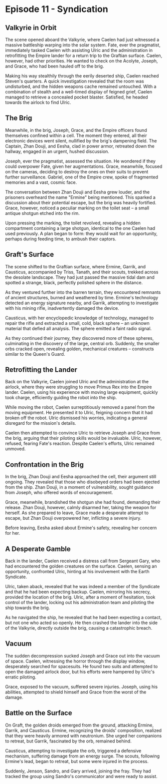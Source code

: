 # Episode 11 - Syndication

## Valkyrie in Orbit
The scene opened aboard the Valkyrie, where Caelen had just witnessed a massive battleship warping into the solar system. Fate, ever the pragmatist, immediately tasked Caelen with assisting Ulric and the administration in retrofitting the Empire lander for a return trip to the Graftian surface. Caelen, however, had other priorities. He wanted to check on the Acolyte, Joseph, and Grace, who had been hauled off to the brig.

Making his way stealthily through the eerily deserted ship, Caelen reached Steven's quarters. A quick investigation revealed that the room was undisturbed, and the hidden weapons cache remained untouched. With a combination of stealth and a well-timed display of feigned grief, Caelen managed to retrieve a concealed pocket blaster. Satisfied, he headed towards the airlock to find Ulric.

## The Brig
Meanwhile, in the brig, Joseph, Grace, and the Empire officers found themselves confined within a cell. The moment they entered, all their electronic devices went silent, nullified by the brig's dampening field. The Captain, Zhan Douji, and Eesha, clad in power armor, retreated down the hallway, engaged in an urgent, hushed discussion.

Joseph, ever the pragmatist, assessed the situation. He wondered if they could overpower Fate, given her augmentations. Grace, meanwhile, focused on the cameras, deciding to destroy the ones on their suits to prevent further surveillance. Gabriel, one of the Empire crew, spoke of fragmented memories and a vast, cosmic face.

The conversation between Zhan Douji and Eesha grew louder, and the prisoners overheard the name "Ermine" being mentioned. This sparked a discussion about their potential escape, but the brig was heavily fortified. Grace, however, noticed a peculiar marking on the toilet seat – a small antique shotgun etched into the rim.

Upon pressing the marking, the toilet revolved, revealing a hidden compartment containing a large shotgun, identical to the one Caelen had used previously. A plan began to form: they would wait for an opportunity, perhaps during feeding time, to ambush their captors.

## Graft's Surface
The scene shifted to the Graftian surface, where Ermine, Garrik, and Causticus, accompanied by Triss, Tanath, and their scouts, trekked across the desolate landscape. They had just passed the massive tidal dam and spotted a strange, black, perfectly polished sphere in the distance.

As they ventured further into the barren terrain, they encountered remnants of ancient structures, burned and weathered by time. Ermine's technology detected an energy signature nearby, and Garrik, attempting to investigate with his mining rifle, inadvertently damaged the device.

Causticus, with her encyclopedic knowledge of technology, managed to repair the rifle and extracted a small, cold, black sphere – an unknown material that defied all analysis. The sphere emitted a faint radio signal.

As they continued their journey, they discovered more of these spheres, culminating in the discovery of the large, central orb. Suddenly, the smaller orbs cracked open, revealing golden, mechanical creatures – constructs similar to the Queen's Guard.

## Retrofitting the Lander
Back on the Valkyrie, Caelen joined Ulric and the administration at the airlock, where they were struggling to move Primus Rex into the Empire lander. Caelen, using his experience with moving large equipment, quickly took charge, efficiently guiding the robot into the ship.

While moving the robot, Caelen surreptitiously removed a panel from the moving equipment. He presented it to Ulric, feigning concern that it had broken off the robot. Ulric dismissed his worries, indicating a general disregard for the mission's details.

Caelen then attempted to convince Ulric to retrieve Joseph and Grace from the brig, arguing that their piloting skills would be invaluable. Ulric, however, refused, fearing Fate's reaction. Despite Caelen's efforts, Ulric remained unmoved.

## Confrontation in the Brig
In the brig, Zhan Douji and Eesha approached the cell, their argument still ongoing. They revealed that those who disobeyed orders had been ejected from the ship. Zhan Douji, in a moment of vulnerability, sought guidance from Joseph, who offered words of encouragement.

Grace, meanwhile, brandished the shotgun she had found, demanding their release. Zhan Douji, however, calmly disarmed her, taking the weapon for herself. As she prepared to leave, Grace made a desperate attempt to escape, but Zhan Douji overpowered her, inflicting a severe injury.

Before leaving, Eesha asked about Ermine's safety, revealing her concern for her.

## A Desperate Gamble
Back in the lander, Caelen received a distress call from Sergeant Gary, who had encountered the golden creatures on the surface. Caelen, sensing an opportunity, confronted Ulric, hinting at his involvement with the Earth Syndicate.

Ulric, taken aback, revealed that he was indeed a member of the Syndicate and that he had been expecting backup. Caelen, mirroring his secrecy, provided the location of the brig. Ulric, after a moment of hesitation, took control of the lander, locking out his administration team and piloting the ship towards the brig.

As he navigated the ship, he revealed that he had been expecting a contact, but not one who acted so openly. He then crashed the lander into the side of the Valkyrie, directly outside the brig, causing a catastrophic breach.

## Vacuum
The sudden decompression sucked Joseph and Grace out into the vacuum of space. Caelen, witnessing the horror through the display window, desperately searched for spacesuits. He found two suits and attempted to open the damaged airlock door, but his efforts were hampered by Ulric's erratic piloting.

Grace, exposed to the vacuum, suffered severe injuries. Joseph, using his abilities, attempted to shield himself and Grace from the worst of the damage.

## Battle on the Surface
On Graft, the golden droids emerged from the ground, attacking Ermine, Garrik, and Causticus. Ermine, recognizing the droids' composition, realized that they were heavily armored with neutronium. She urged her companions to retreat, but Garrik, fascinated by the orb, remained behind.

Causticus, attempting to investigate the orb, triggered a defensive mechanism, suffering damage from an energy surge. The scouts, following Ermine's lead, began to retreat, but some were injured in the process.

Suddenly, Jenson, Sandro, and Gary arrived, joining the fray. They had tracked the group using Sandro's communicator and were ready to assist.